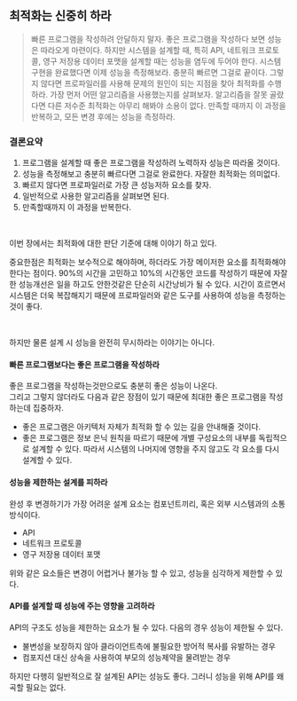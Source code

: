 ## 최적화는 신중히 하라

> 빠른 프로그램을 작성하려 안달하지 말자. 좋은 프로그램을 작성하다 보면 성능은 따라오게 마련이다. 하지만 시스템을 설계할 때, 특히 API, 네트워크 프로토콜, 영구 저장용 데이터 포맷을 설계할 때는 성능을 염두에 두어야 한다. 시스템 구현을 완료했다면 이제 성능을 측정해보라. 충분히 빠르면 그걸로 끝이다. 그렇지 않다면 프로파일러를 사용해 문제의 원인이 되는 지점을 찾아 최적화를 수행하라. 가장 먼저 어떤 알고리즘을 사용했는지를 살펴보자. 알고리즘을 잘못 골랐다면 다른 저수준 최적화는 아무리 해봐야 소용이 없다. 만족할 때까지 이 과정을 반복하고, 모든 변경 후에는 성능을 측정하라.

### 결론요약

1. 프로그램을 설계할 때 좋은 프로그램을 작성하려 노력하자 성능은 따라올 것이다.
2. 성능을 측정해보고 충분히 빠르다면 그걸로 완료한다. 자잘한 최적화는 의미없다.
3. 빠르지 않다면 프로파일러로 가장 큰 성능저하 요소를 찾자.
4. 일반적으로 사용한 알고리즘을 살펴보면 된다.
5. 만족할때까지 이 과정을 반복한다.

<br/>

이번 장에서는 최적화에 대한 판단 기준에 대해 이야기 하고 있다.

중요한점은 최적화는 보수적으로 해야하며, 하더라도 가장 메이저한 요소를 최적화해야한다는 점이다. 90%의 시간을 고민하고 10%의 시간동안 코드를 작성하기 때문에 자잘한 성능개선은 일을 하고도 안한것같은 단순히 시간낭비가 될 수 있다. 시간이 흐르면서 시스템은 더욱 복잡해지기 때문에 프로파일러와 같은 도구를 사용하여 성능을 측정하는것이 좋다.

<br/>

하지만 물론 설계 시 성능을 완전히 무시하라는 이야기는 아니다.

#### 빠른 프로그램보다는 좋은 프로그램을 작성하라

좋은 프로그램을 작성하는것만으로도 충분히 좋은 성능이 나온다.  
그리고 그렇지 않더라도 다음과 같은 장점이 있기 때문에 최대한 좋은 프로그램을 작성하는데 집중하자.

- 좋은 프로그램은 아키텍처 자체가 최적화 할 수 있는 길을 안내해줄 것이다.
- 좋은 프로그램은 정보 은닉 원칙을 따르기 때문에 개별 구성요소의 내부를 독립적으로 설계할 수 있다. 따라서 시스템의 나머지에 영향을 주지 않고도 각 요소를 다시 설계할 수 있다.

#### 성능을 제한하는 설계를 피하라


완성 후 변경하기가 가장 어려운 설계 요소는 컴포넌트끼리, 혹은 외부 시스템과의 소통 방식이다.

- API
- 네트워크 프로토콜
- 영구 저장용 데이터 포맷

위와 같은 요소들은 변경이 어렵거나 불가능 할 수 있고, 성능을 심각하게 제한할 수 있다.

#### API를 설계할 때 성능에 주는 영향을 고려하라

API의 구조도 성능을 제한하는 요소가 될 수 있다. 다음의 경우 성능이 제한될 수 있다.

- 불변성을 보장하지 않아 클라이언트측에 불필요한 방어적 복사를 유발하는 경우
- 컴포지션 대신 상속을 사용하여 부모의 성능제약을 물려받는 경우

하지만 다행히 일반적으로 잘 설계된 API는 성능도 좋다. 그러니 성능을 위해 API를 왜곡할 필요는 없다.

